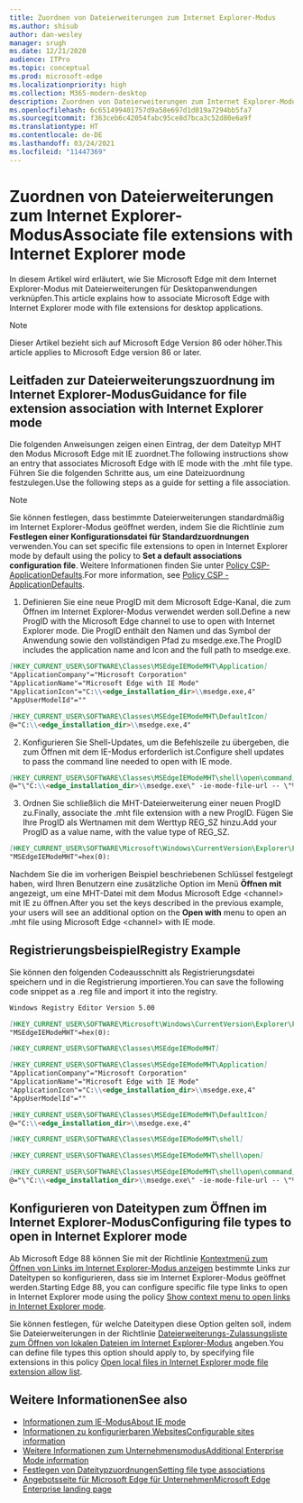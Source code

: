 ```yaml
---
title: Zuordnen von Dateierweiterungen zum Internet Explorer-Modus
ms.author: shisub
author: dan-wesley
manager: srugh
ms.date: 12/21/2020
audience: ITPro
ms.topic: conceptual
ms.prod: microsoft-edge
ms.localizationpriority: high
ms.collection: M365-modern-desktop
description: Zuordnen von Dateierweiterungen zum Internet Explorer-Modus
ms.openlocfilehash: 6c651499401757d9a58e697d1d019a7294bb5fa7
ms.sourcegitcommit: f363ceb6c42054fabc95ce8d7bca3c52d80e6a9f
ms.translationtype: HT
ms.contentlocale: de-DE
ms.lasthandoff: 03/24/2021
ms.locfileid: "11447369"
---
```

# <a name="associate-file-extensions-with-internet-explorer-mode"></a><span data-ttu-id="48d51-103">Zuordnen von Dateierweiterungen zum Internet Explorer-Modus</span><span class="sxs-lookup"><span data-stu-id="48d51-103">Associate file extensions with Internet Explorer mode</span></span>

<span data-ttu-id="48d51-104">In diesem Artikel wird erläutert, wie Sie Microsoft Edge mit dem Internet Explorer-Modus mit Dateierweiterungen für Desktopanwendungen verknüpfen.</span><span class="sxs-lookup"><span data-stu-id="48d51-104">This article explains how to associate Microsoft Edge with Internet Explorer mode with file extensions for desktop applications.</span></span>

> [!NOTE]
> <span data-ttu-id="48d51-105">Dieser Artikel bezieht sich auf Microsoft Edge Version 86 oder höher.</span><span class="sxs-lookup"><span data-stu-id="48d51-105">This article applies to Microsoft Edge version 86 or later.</span></span>

## <a name="guidance-for-file-extension-association-with-internet-explorer-mode"></a><span data-ttu-id="48d51-106">Leitfaden zur Dateierweiterungszuordnung im Internet Explorer-Modus</span><span class="sxs-lookup"><span data-stu-id="48d51-106">Guidance for file extension association with Internet Explorer mode</span></span>

<span data-ttu-id="48d51-107">Die folgenden Anweisungen zeigen einen Eintrag, der dem Dateityp MHT den Modus Microsoft Edge mit IE zuordnet.</span><span class="sxs-lookup"><span data-stu-id="48d51-107">The following instructions show an entry that associates Microsoft Edge with IE mode with the .mht file type.</span></span> <span data-ttu-id="48d51-108">Führen Sie die folgenden Schritte aus, um eine Dateizuordnung festzulegen.</span><span class="sxs-lookup"><span data-stu-id="48d51-108">Use the following steps as a guide for setting a file association.</span></span>

> [!NOTE]
> <span data-ttu-id="48d51-109">Sie können festlegen, dass bestimmte Dateierweiterungen standardmäßig im Internet Explorer-Modus geöffnet werden, indem Sie die Richtlinie zum **Festlegen einer Konfigurationsdatei für Standardzuordnungen** verwenden.</span><span class="sxs-lookup"><span data-stu-id="48d51-109">You can set specific file extensions to open in Internet Explorer mode by default using the policy to **Set a default associations configuration file**.</span></span> <span data-ttu-id="48d51-110">Weitere Informationen finden Sie unter [Policy CSP-ApplicationDefaults](/windows/client-management/mdm/policy-csp-applicationdefaults#applicationdefaults-defaultassociationsconfiguration).</span><span class="sxs-lookup"><span data-stu-id="48d51-110">For more information, see [Policy CSP - ApplicationDefaults](/windows/client-management/mdm/policy-csp-applicationdefaults#applicationdefaults-defaultassociationsconfiguration).</span></span>

1. <span data-ttu-id="48d51-111">Definieren Sie eine neue ProgID mit dem Microsoft Edge-Kanal, die zum Öffnen im Internet Explorer-Modus verwendet werden soll.</span><span class="sxs-lookup"><span data-stu-id="48d51-111">Define a new ProgID with the Microsoft Edge channel to use to open with Internet Explorer mode.</span></span> <span data-ttu-id="48d51-112">Die ProgID enthält den Namen und das Symbol der Anwendung sowie den vollständigen Pfad zu msedge.exe.</span><span class="sxs-lookup"><span data-stu-id="48d51-112">The ProgID includes the application name and Icon and the full path to msedge.exe.</span></span>

```markdown
[HKEY_CURRENT_USER\SOFTWARE\Classes\MSEdgeIEModeMHT\Application]
"ApplicationCompany"="Microsoft Corporation"
"ApplicationName"="Microsoft Edge with IE Mode"
"ApplicationIcon"="C:\\<edge_installation_dir>\\msedge.exe,4"
"AppUserModelId"=""
```

```markdown
[HKEY_CURRENT_USER\SOFTWARE\Classes\MSEdgeIEModeMHT\DefaultIcon]
@="C:\\<edge_installation_dir>\\msedge.exe,4"
```

2. <span data-ttu-id="48d51-113">Konfigurieren Sie Shell-Updates, um die Befehlszeile zu übergeben, die zum Öffnen mit dem IE-Modus erforderlich ist.</span><span class="sxs-lookup"><span data-stu-id="48d51-113">Configure shell updates to pass the command line needed to open with IE mode.</span></span>

```markdown
[HKEY_CURRENT_USER\SOFTWARE\Classes\MSEdgeIEModeMHT\shell\open\command]
@="\"C:\\<edge_installation_dir>\\msedge.exe\" -ie-mode-file-url -- \"%1\""
```

3. <span data-ttu-id="48d51-114">Ordnen Sie schließlich die MHT-Dateierweiterung einer neuen ProgID zu.</span><span class="sxs-lookup"><span data-stu-id="48d51-114">Finally, associate the .mht file extension with a new ProgID.</span></span> <span data-ttu-id="48d51-115">Fügen Sie Ihre ProgID als Wertnamen mit dem Werttyp REG_SZ hinzu.</span><span class="sxs-lookup"><span data-stu-id="48d51-115">Add your ProgID as a value name, with the value type of REG_SZ.</span></span>

```markdown
[HKEY_CURRENT_USER\SOFTWARE\Microsoft\Windows\CurrentVersion\Explorer\FileExts\.mht\OpenWithProgids]
"MSEdgeIEModeMHT"=hex(0):
```

<span data-ttu-id="48d51-116">Nachdem Sie die im vorherigen Beispiel beschriebenen Schlüssel festgelegt haben, wird Ihren Benutzern eine zusätzliche Option im Menü **Öffnen mit** angezeigt, um eine MHT-Datei mit dem Modus Microsoft Edge \<channel\> mit IE zu öffnen.</span><span class="sxs-lookup"><span data-stu-id="48d51-116">After you set the keys described in the previous example, your users will see an additional option on the **Open with** menu to open an .mht file using Microsoft Edge \<channel\> with IE mode.</span></span>

## <a name="registry-example"></a><span data-ttu-id="48d51-117">Registrierungsbeispiel</span><span class="sxs-lookup"><span data-stu-id="48d51-117">Registry Example</span></span>

<span data-ttu-id="48d51-118">Sie können den folgenden Codeausschnitt als Registrierungsdatei speichern und in die Registrierung importieren.</span><span class="sxs-lookup"><span data-stu-id="48d51-118">You can save the following code snippet as a .reg file and import it into the registry.</span></span>

```markdown
Windows Registry Editor Version 5.00

[HKEY_CURRENT_USER\SOFTWARE\Microsoft\Windows\CurrentVersion\Explorer\FileExts\.mht\OpenWithProgids]
"MSEdgeIEModeMHT"=hex(0):

[HKEY_CURRENT_USER\SOFTWARE\Classes\MSEdgeIEModeMHT]

[HKEY_CURRENT_USER\SOFTWARE\Classes\MSEdgeIEModeMHT\Application]
"ApplicationCompany"="Microsoft Corporation"
"ApplicationName"="Microsoft Edge with IE Mode"
"ApplicationIcon"="C:\\<edge_installation_dir>\\msedge.exe,4"
"AppUserModelId"=""

[HKEY_CURRENT_USER\SOFTWARE\Classes\MSEdgeIEModeMHT\DefaultIcon]
@="C:\\<edge_installation_dir>\\msedge.exe,4"

[HKEY_CURRENT_USER\SOFTWARE\Classes\MSEdgeIEModeMHT\shell]

[HKEY_CURRENT_USER\SOFTWARE\Classes\MSEdgeIEModeMHT\shell\open]

[HKEY_CURRENT_USER\SOFTWARE\Classes\MSEdgeIEModeMHT\shell\open\command]
@="\"C:\\<edge_installation_dir>\\msedge.exe\" -ie-mode-file-url -- \"%1\""

```
## <a name="configuring-file-types-to-open-in-internet-explorer-mode"></a><span data-ttu-id="48d51-119">Konfigurieren von Dateitypen zum Öffnen im Internet Explorer-Modus</span><span class="sxs-lookup"><span data-stu-id="48d51-119">Configuring file types to open in Internet Explorer mode</span></span>

<span data-ttu-id="48d51-120">Ab Microsoft Edge 88 können Sie mit der Richtlinie [Kontextmenü zum Öffnen von Links im Internet Explorer-Modus anzeigen](./microsoft-edge-policies.md#show-context-menu-to-open-a-link-in-internet-explorer-mode) bestimmte Links zur Dateitypen so konfigurieren, dass sie im Internet Explorer-Modus geöffnet werden.</span><span class="sxs-lookup"><span data-stu-id="48d51-120">Starting Edge 88, you can configure specific file type links to open in Internet Explorer mode using the policy [Show context menu to open links in Internet Explorer mode](./microsoft-edge-policies.md#show-context-menu-to-open-a-link-in-internet-explorer-mode).</span></span> 

<span data-ttu-id="48d51-121">Sie können festlegen, für welche Dateitypen diese Option gelten soll, indem Sie Dateierweiterungen in der Richtlinie [Dateierweiterungs-Zulassungsliste zum Öffnen von lokalen Dateien im Internet Explorer-Modus](./microsoft-edge-policies.md#internetexplorerintegrationlocalfileextensionallowlist) angeben.</span><span class="sxs-lookup"><span data-stu-id="48d51-121">You can define file types this option should apply to, by specifying file extensions in this policy [Open local files in Internet Explorer mode file extension allow list](./microsoft-edge-policies.md#internetexplorerintegrationlocalfileextensionallowlist).</span></span> 

## <a name="see-also"></a><span data-ttu-id="48d51-122">Weitere Informationen</span><span class="sxs-lookup"><span data-stu-id="48d51-122">See also</span></span>

- [<span data-ttu-id="48d51-123">Informationen zum IE-Modus</span><span class="sxs-lookup"><span data-stu-id="48d51-123">About IE mode</span></span>](./edge-ie-mode.md)
- [<span data-ttu-id="48d51-124">Informationen zu konfigurierbaren Websites</span><span class="sxs-lookup"><span data-stu-id="48d51-124">Configurable sites information</span></span>](./edge-learnmore-configurable-sites-ie-mode.md)
- [<span data-ttu-id="48d51-125">Weitere Informationen zum Unternehmensmodus</span><span class="sxs-lookup"><span data-stu-id="48d51-125">Additional Enterprise Mode information</span></span>](/internet-explorer/ie11-deploy-guide/enterprise-mode-overview-for-ie11)
- [<span data-ttu-id="48d51-126">Festlegen von Dateitypzuordnungen</span><span class="sxs-lookup"><span data-stu-id="48d51-126">Setting file type associations</span></span>](/windows/win32/shell/fa-file-types)
- [<span data-ttu-id="48d51-127">Angebotsseite für Microsoft Edge für Unternehmen</span><span class="sxs-lookup"><span data-stu-id="48d51-127">Microsoft Edge Enterprise landing page</span></span>](https://aka.ms/EdgeEnterprise)